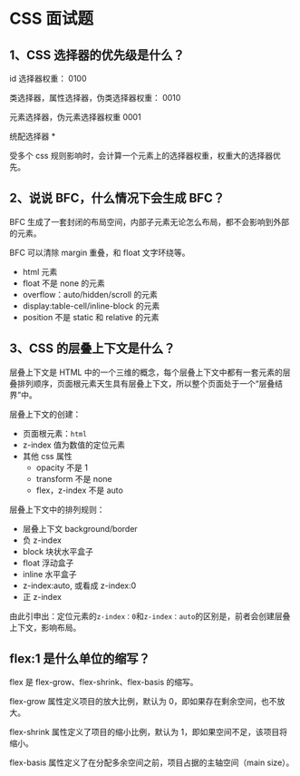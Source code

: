 # CSS 面试题

## 1、CSS 选择器的优先级是什么？

id 选择器权重： 0100

类选择器，属性选择器，伪类选择器权重： 0010

元素选择器，伪元素选择器权重 0001

统配选择器 \*

受多个 css 规则影响时，会计算一个元素上的选择器权重，权重大的选择器优先。

## 2、说说 BFC，什么情况下会生成 BFC？

BFC 生成了一套封闭的布局空间，内部子元素无论怎么布局，都不会影响到外部的元素。

BFC 可以清除 margin 重叠，和 float 文字环绕等。

- html 元素
- float 不是 none 的元素
- overflow：auto/hidden/scroll 的元素
- display:table-cell/inline-block 的元素
- position 不是 static 和 relative 的元素

## 3、CSS 的层叠上下文是什么？

层叠上下文是 HTML 中的一个三维的概念，每个层叠上下文中都有一套元素的层叠排列顺序，页面根元素天生具有层叠上下文，所以整个页面处于一个“层叠结界”中。

层叠上下文的创建：

- 页面根元素：`html`
- z-index 值为数值的定位元素
- 其他 css 属性
  - opacity 不是 1
  - transform 不是 none
  - flex，z-index 不是 auto

层叠上下文中的排列规则：

- 层叠上下文 background/border
- 负 z-index
- block 块状水平盒子
- float 浮动盒子
- inline 水平盒子
- z-index:auto, 或看成 z-index:0
- 正 z-index

由此引申出：定位元素的`z-index：0`和`z-index：auto`的区别是，前者会创建层叠上下文，影响布局。

## flex:1 是什么单位的缩写？

flex 是 flex-grow、flex-shrink、flex-basis 的缩写。

flex-grow 属性定义项目的放大比例，默认为 0，即如果存在剩余空间，也不放大。

flex-shrink 属性定义了项目的缩小比例，默认为 1，即如果空间不足，该项目将缩小。

flex-basis 属性定义了在分配多余空间之前，项目占据的主轴空间（main size）。
